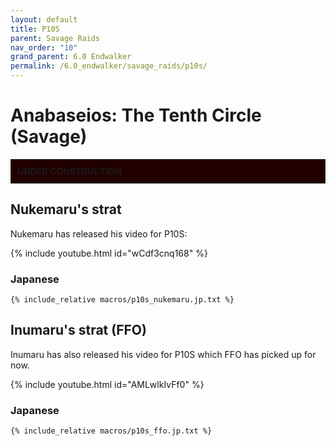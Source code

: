 ```yaml
---
layout: default
title: P10S
parent: Savage Raids
nav_order: "10"
grand_parent: 6.0 Endwalker
permalink: /6.0_endwalker/savage_raids/p10s/
---
```


# Anabaseios: The Tenth Circle (Savage)

<div style="background-color: #200 ; padding: 10px; border: 1px solid;"><b>UNDER CONSTRUCTION</b></div>

## Nukemaru's strat

Nukemaru has released his video for P10S:

{% include youtube.html id="wCdf3cnq168" %}

### Japanese

```
{% include_relative macros/p10s_nukemaru.jp.txt %}
```

## Inumaru's strat (FFO)

Inumaru has also released his video for P10S which FFO has picked up for now.

{% include youtube.html id="AMLwlkIvFf0" %}

### Japanese

```
{% include_relative macros/p10s_ffo.jp.txt %}
```